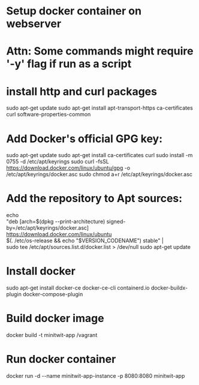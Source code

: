 # Setup docker container on webserver
# Attn: Some commands might require '-y' flag if run as a script

# install http and curl packages
sudo apt-get update
sudo apt-get install apt-transport-https ca-certificates curl software-properties-common

# Add Docker's official GPG key:
sudo apt-get update
sudo apt-get install ca-certificates curl
sudo install -m 0755 -d /etc/apt/keyrings
sudo curl -fsSL https://download.docker.com/linux/ubuntu/gpg -o /etc/apt/keyrings/docker.asc
sudo chmod a+r /etc/apt/keyrings/docker.asc

# Add the repository to Apt sources:
echo \
  "deb [arch=$(dpkg --print-architecture) signed-by=/etc/apt/keyrings/docker.asc] https://download.docker.com/linux/ubuntu \
  $(. /etc/os-release && echo "$VERSION_CODENAME") stable" | \
  sudo tee /etc/apt/sources.list.d/docker.list > /dev/null
sudo apt-get update

# Install docker
sudo apt-get install docker-ce docker-ce-cli containerd.io docker-buildx-plugin docker-compose-plugin

# Build docker image
docker build -t minitwit-app /vagrant

# Run docker container
docker run -d --name minitwit-app-instance -p 8080:8080 minitwit-app
